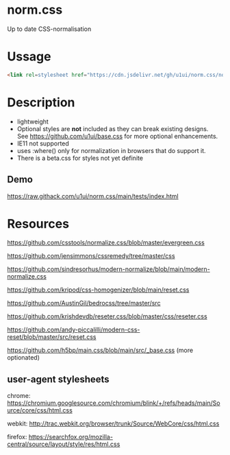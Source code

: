 # norm.css
Up to date CSS-normalisation

# Ussage

```html
<link rel=stylesheet href="https://cdn.jsdelivr.net/gh/u1ui/norm.css/norm.min.css">
```

# Description

- lightweight
- Optional styles are **not** included as they can break existing designs.  
See https://github.com/u1ui/base.css for more optional enhancements.
- IE11 not supported
- uses :where() only for normalization in browsers that do support it.
- There is a beta.css for styles not yet definite

## Demo
https://raw.githack.com/u1ui/norm.css/main/tests/index.html  

# Resources

https://github.com/csstools/normalize.css/blob/master/evergreen.css

https://github.com/jensimmons/cssremedy/tree/master/css

https://github.com/sindresorhus/modern-normalize/blob/main/modern-normalize.css

https://github.com/kripod/css-homogenizer/blob/main/reset.css

https://github.com/AustinGil/bedrocss/tree/master/src

https://github.com/krishdevdb/reseter.css/blob/master/css/reseter.css

https://github.com/andy-piccalilli/modern-css-reset/blob/master/src/reset.css

https://github.com/h5bp/main.css/blob/main/src/_base.css (more optionated)

## user-agent stylesheets

chrome: https://chromium.googlesource.com/chromium/blink/+/refs/heads/main/Source/core/css/html.css

webkit: http://trac.webkit.org/browser/trunk/Source/WebCore/css/html.css

firefox: https://searchfox.org/mozilla-central/source/layout/style/res/html.css
